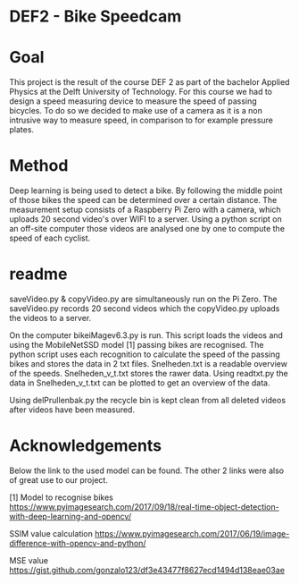 # DEF2 - Bike Speedcam

# Goal
This project is the result of the course DEF 2 as part of the bachelor Applied Physics at the Delft University of Technology. For this course we had to design a speed measuring device to measure the speed of passing bicycles. To do so we decided to make use of a camera as it is a non intrusive way to measure speed, in comparison to for example pressure plates. 

# Method
Deep learning is being used to detect a bike. By following the middle point of those bikes the speed can be determined over a certain distance. The measurement setup consists of a Raspberry Pi Zero with a camera, which uploads 20 second video's over WIFI to a server. Using a python script on an off-site computer those videos are analysed one by one to compute the speed of each cyclist.

# readme
saveVideo.py & copyVideo.py are simultaneously run on the Pi Zero.
The saveVideo.py records 20 second videos which the copyVideo.py uploads the videos to a server.

On the computer bikeiMagev6.3.py is run. This script loads the videos and using the MobileNetSSD model [1] passing bikes are recognised. The python script uses each recognition to calculate the speed of the passing bikes and stores the data in 2 txt files. Snelheden.txt is a readable overview of the speeds. Snelheden_v_t.txt stores the rawer data. Using readtxt.py the data in Snelheden_v_t.txt can be plotted to get an overview of the data.

Using delPrullenbak.py the recycle bin is kept clean from all deleted videos after videos have been measured.

# Acknowledgements
Below the link to the used model can be found. The other 2 links were also of great use to our project.

[1] Model to recognise bikes
https://www.pyimagesearch.com/2017/09/18/real-time-object-detection-with-deep-learning-and-opencv/

SSIM value calculation
https://www.pyimagesearch.com/2017/06/19/image-difference-with-opencv-and-python/

MSE value
https://gist.github.com/gonzalo123/df3e43477f8627ecd1494d138eae03ae
